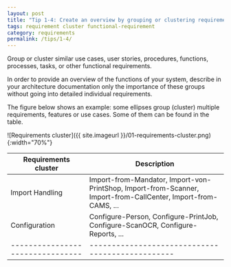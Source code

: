 ```yaml
---
layout: post
title: "Tip 1-4: Create an overview by grouping or clustering requirements!"
tags: requirement cluster functional-requirement
category: requirements
permalink: /tips/1-4/
---
```



Group or cluster similar use cases, user stories, procedures, functions,
processes, tasks, or other functional requirements.

In order to provide an overview of the functions of your system, describe in your
architecture documentation only the importance of these groups without going into
detailed individual requirements.

The figure below shows an example: some ellipses group (cluster) multiple
requirements, features or use cases. Some of them can be found in the table.

![Requirements cluster]({{ site.imageurl }}/01-requirements-cluster.png){:width="70%"}

|Requirements cluster                  |Description                                     |
|--------------------------------|------------------------------------------------|
| Import Handling                |Import-from-Mandator, Import-von-PrintShop, Import-from-Scanner, Import-from-CallCenter, Import-from-CAMS, ...  |
| Configuration                  |Configure-Person, Configure-PrintJob, Configure-ScanOCR, Configure-Reports, ... |
|--------------------------------|------------------------------------------------|
